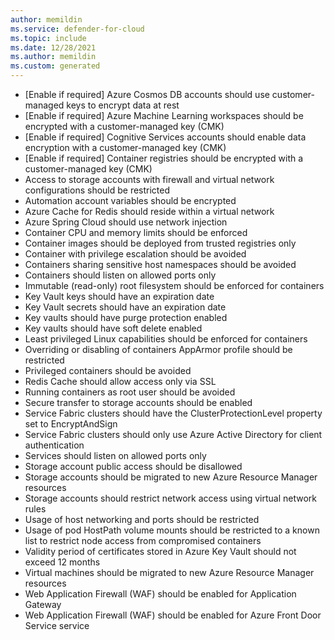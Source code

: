 ```yaml
---
author: memildin
ms.service: defender-for-cloud
ms.topic: include
ms.date: 12/28/2021
ms.author: memildin
ms.custom: generated
---
```


- [Enable if required] Azure Cosmos DB accounts should use customer-managed keys to encrypt data at rest
- [Enable if required] Azure Machine Learning workspaces should be encrypted with a customer-managed key (CMK)
- [Enable if required] Cognitive Services accounts should enable data encryption with a customer-managed key (CMK)
- [Enable if required] Container registries should be encrypted with a customer-managed key (CMK)
- Access to storage accounts with firewall and virtual network configurations should be restricted
- Automation account variables should be encrypted
- Azure Cache for Redis should reside within a virtual network
- Azure Spring Cloud should use network injection
- Container CPU and memory limits should be enforced
- Container images should be deployed from trusted registries only
- Container with privilege escalation should be avoided
- Containers sharing sensitive host namespaces should be avoided
- Containers should listen on allowed ports only
- Immutable (read-only) root filesystem should be enforced for containers
- Key Vault keys should have an expiration date
- Key Vault secrets should have an expiration date
- Key vaults should have purge protection enabled
- Key vaults should have soft delete enabled
- Least privileged Linux capabilities should be enforced for containers
- Overriding or disabling of containers AppArmor profile should be restricted
- Privileged containers should be avoided
- Redis Cache should allow access only via SSL
- Running containers as root user should be avoided
- Secure transfer to storage accounts should be enabled
- Service Fabric clusters should have the ClusterProtectionLevel property set to EncryptAndSign
- Service Fabric clusters should only use Azure Active Directory for client authentication
- Services should listen on allowed ports only
- Storage account public access should be disallowed
- Storage accounts should be migrated to new Azure Resource Manager resources
- Storage accounts should restrict network access using virtual network rules
- Usage of host networking and ports should be restricted
- Usage of pod HostPath volume mounts should be restricted to a known list to restrict node access from compromised containers
- Validity period of certificates stored in Azure Key Vault should not exceed 12 months
- Virtual machines should be migrated to new Azure Resource Manager resources
- Web Application Firewall (WAF) should be enabled for Application Gateway
- Web Application Firewall (WAF) should be enabled for Azure Front Door Service service

